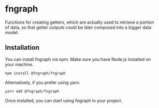# fngraph

Functions for creating getters, which are actually used to retrieve a portion of data, so that getter outputs could be later composed into a bigger data model.

## Installation

You can install fngraph via npm. Make sure you have Node.js installed on your machine.

```bash
npm install @fngraph/fngraph
```

Alternatively, if you prefer using yarn:

```bash
yarn add @fngraph/fngraph
```

Once installed, you can start using fngraph in your project.
